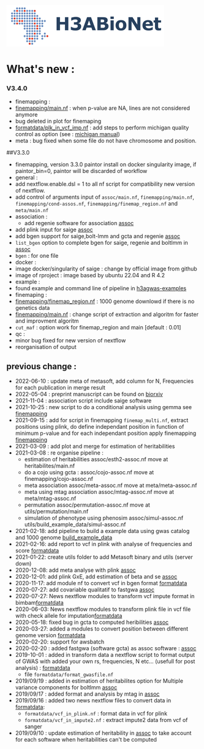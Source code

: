 <img src="auxfiles/H3ABioNetlogo2.jpg"/>


# What\'s new :

### V3.4.0
* finemapping :
 * [finemapping/main.nf](finemapping/README.md) : when p-value are NA, lines are not considered anymore
 * bug deleted in plot for finemaping
* [formatdata/plk_in_vcf_imp.nf](formatdata/README.md) : add steps to perform michigan quality control as option (see : [michigan manual](https://imputationserver.readthedocs.io/en/latest/prepare-your-data/))
* meta : bug fixed when some file do not have chromosome and position.

##V3.3.0
* finemapping, version 3.3.0 paintor  install on docker singularity image, if paintor_bin=0, paintor will be discarded of workflow
* general : 
 * add nextflow.enable.dsl = 1 to all nf script for compatibility new version of nextflow.
 * add control of arguments input of `assoc/main.nf`, `finemapping/main.nf`, `finemapping/cond-assos.nf`, `finemapping/finemap_region.nf` and `meta/main.nf`
* association :
  * add regenie software for association [assoc](assoc/README.md) 
 * add plink input for saige [assoc](assoc/README.md) 
 * add bgen support for saige,bolt-lmm and gcta and regenie [assoc](assoc/README.md) 
  * `list_bgen` option to complete bgen for saige, regenie and boltlmm in [assoc](assoc/README.md)
  * `bgen` : for one file 
* docker :
 * image docker/singularity of saige : change by official image from github
 * image of rproject : image based by ubuntu 22.04 and R 4.2
* example :
 * found example and command line of pipeline in [h3agwas-examples](https://github.com/h3abionet/h3agwas-examples)
* finemaping :
 * [finemapping/finemap_region.nf](finemapping/README.md) : 1000 genome downlowd if there is no genetics data
 * [finemapping/main.nf](finemapping/README.md) : change script of extraction and algoritm for faster and improvment algoritm
 * `cut_maf` : option work for finemap_region and main  [default : 0.01]
* qc :
 * minor bug fixed for new version of nextflow
 * reorganisation of output

## previous change :
* 2022-06-10 : update meta of metasoft, add column for N, Frequencies for each publication in merge result
* 2022-05-04 : preprint manuscript can be found on [biorxiv](https://www.biorxiv.org/content/10.1101/2022.05.02.490206v1)
* 2021-11-04 : association script include saige software
* 2021-10-25 : new script to do a conditional analysis using gemma see [finemapping](finemapping/README.md)
* 2021-09-15 :  add for script in finemapping `finemap_multi.nf`, extract positions using plink, do define independant position in function of minimum p-value and for each independant position apply finemapping [finemapping](finemapping/README.md)
* 2021-03-09 : add plot and merge for estimation of heritabilities
* 2021-03-08 : re organise pipeline :
  * estimation of heritabilities assoc/esth2-assoc.nf move at heritabilites/main.nf
  * do a cojo using gcta : assoc/cojo-assoc.nf move at  finemapping/cojo-assoc.nf
  * meta association assoc/meta-assoc.nf move at meta/meta-assoc.nf
  * meta using mtag association assoc/mtag-assoc.nf move at meta/mtag-assoc.nf
  * permutation assoc/permutation-assoc.nf move at utils/permutation/main.nf
  * simulation of phenotype using phenosim assoc/simul-assoc.nf utils/build_example_data/simul-assoc.nf
* 2021-02-18: add pipeline to build a example data using gwas catalog and 1000 genome [build\_example\_data](utils/build_example_data/README.md)
* 2021-02-16: add report to vcf in plink with analyse of frequencies and score  [formatdata](formatdata/README.md)
* 2021-01-22: create utils folder to add Metasoft binary and utils (server down)
* 2020-12-08: add meta analyse with plink [assoc](assoc/README.md)
* 2020-12-01: add plink GxE, add estimation of beta and se [assoc](assoc/README.md)
* 2020-11-17: add module nf to convert vcf in bgen format [formatdata](formatdata/README.md)
* 2020-07-27: add covariable qualitatif to fastgwa [assoc](assoc/README.md)
* 2020-07-27: News nextflow modules to transform vcf impute format in bimbam[formatdata](formatdata/README.md)
* 2020-06-03: News nextflow modules to transform plink file in vcf file with check allele for imputation[formatdata](formatdata/README.md)
* 2020-05-18: fixed bug in gcta to computed heribilities [assoc](assoc/README.md)
* 2020-03-27: added a modules to convert position between different genome version [formatdata](formatdata/README.md)
* 2020-02-20: support for awsbatch
* 2020-02-20 :  added fastgwa (software gcta) as assoc software  : [assoc](assoc/README.md)
* 2019-10-01 : added in transform data a nextflow script to format output of GWAS with added your own rs, frequencies, N etc...  (usefull for post analysis) : [formatdata](formatdata/README.md)
  * file `formatdata/format_gwasfile.nf`
* 2019/09/19 : added in estimation of heritabilites option for Multiple variance components for boltlmm  [assoc](assoc/README.md)
* 2019/09/17 : added format and analysis by mtag in [assoc](assoc/README.md)
* 2019/09/16 : added two news nextflow files to convert data in [formatdata](formatdata/README.md):
  * `formatdata/vcf_in_plink.nf` : format data in vcf for plink
  * `formatdata/vcf_in_impute2.nf` : extract impute2 data from vcf of sanger
* 2019/09/10 : update estimation of heritability in [assoc](assoc/README.md) to take account for each software when heritabilities can't be computed

